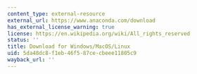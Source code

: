 ```yaml
---
content_type: external-resource
external_url: https://www.anaconda.com/download
has_external_license_warning: true
license: https://en.wikipedia.org/wiki/All_rights_reserved
status: ''
title: Download for Windows/MacOS/Linux
uid: 5da48dc8-f1eb-46f5-87ce-cbeee11805c9
wayback_url: ''
---
```

